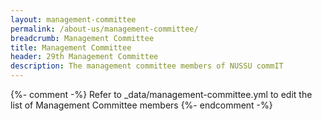 ```yaml
---
layout: management-committee
permalink: /about-us/management-committee/
breadcrumb: Management Committee
title: Management Committee
header: 29th Management Committee
description: The management committee members of NUSSU commIT
---
```


{%- comment -%} Refer to _data/management-committee.yml to edit the list of Management Committee members {%- endcomment -%}
